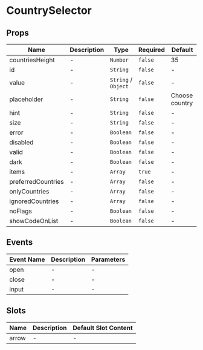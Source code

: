 # CountrySelector

## Props

<!-- @vuese:CountrySelector:props:start -->

| Name               | Description | Type                | Required | Default        |
| ------------------ | ----------- | ------------------- | -------- | -------------- |
| countriesHeight    | -           | `Number`            | `false`  | 35             |
| id                 | -           | `String`            | `false`  | -              |
| value              | -           | `String` / `Object` | `false`  | -              |
| placeholder        | -           | `String`            | `false`  | Choose country |
| hint               | -           | `String`            | `false`  | -              |
| size               | -           | `String`            | `false`  | -              |
| error              | -           | `Boolean`           | `false`  | -              |
| disabled           | -           | `Boolean`           | `false`  | -              |
| valid              | -           | `Boolean`           | `false`  | -              |
| dark               | -           | `Boolean`           | `false`  | -              |
| items              | -           | `Array`             | `true`   | -              |
| preferredCountries | -           | `Array`             | `false`  | -              |
| onlyCountries      | -           | `Array`             | `false`  | -              |
| ignoredCountries   | -           | `Array`             | `false`  | -              |
| noFlags            | -           | `Boolean`           | `false`  | -              |
| showCodeOnList     | -           | `Boolean`           | `false`  | -              |

<!-- @vuese:CountrySelector:props:end -->

## Events

<!-- @vuese:CountrySelector:events:start -->

| Event Name | Description | Parameters |
| ---------- | ----------- | ---------- |
| open       | -           | -          |
| close      | -           | -          |
| input      | -           | -          |

<!-- @vuese:CountrySelector:events:end -->

## Slots

<!-- @vuese:CountrySelector:slots:start -->

| Name  | Description | Default Slot Content |
| ----- | ----------- | -------------------- |
| arrow | -           | -                    |

<!-- @vuese:CountrySelector:slots:end -->
